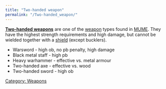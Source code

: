 ```yaml
---
title: "Two-handed weapon"
permalink: "/Two-handed_weapon/"
---
```


**[Two-handed weapons](Two-handed_weapons "wikilink")** are one of the
[weapon](weapon "wikilink") types found in [MUME](MUME "wikilink"). They
have the highest strength requirements and high damage, but cannot be
wielded together with a [shield](shield "wikilink") (except bucklers).

- Warsword - high ob, no pb penalty, high damage
- Black metal staff - high pb
- Heavy warhammer - effective vs. metal armour
- Two-handed axe - effective vs. wood
- Two-handed sword - high ob

[Category: Weapons](Category:_Weapons "wikilink")